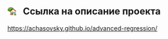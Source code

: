 <!-- ## Комбинирование регрессионного анализа и машинного обучения для повышения интерпретируемости модели -->

<!-- ### Описание проекта
https://achasovsky.github.io/advanced-regression/ -->

<!-- ### [<img src='docs/img/logo-house.png' valign='-0.1em' width='20'>](https://achasovsky.github.io/advanced-regression/) &nbsp; <a href='https://achasovsky.github.io/autoregression-boosting/'>Ссылка на описание проекта</a> -->

## [<img src='docs/img/logo-house.png' valign='-0.08em' width='20'>](https://achasovsky.github.io/advanced-regression/) &nbsp; Ссылка на описание проекта <br>
https://achasovsky.github.io/advanced-regression/
